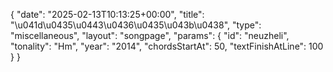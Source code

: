 {
    "date": "2025-02-13T10:13:25+00:00",
    "title": "\u041d\u0435\u0443\u0436\u0435\u043b\u0438",
    "type": "miscellaneous",
    "layout": "songpage",
    "params": {
        "id": "neuzheli",
        "tonality": "Hm",
        "year": "2014",
        "chordsStartAt": 50,
        "textFinishAtLine": 100
    }
}